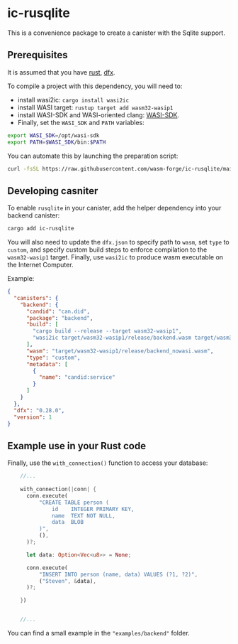 # ic-rusqlite
This is a convenience package to create a canister with the Sqlite support. 


## Prerequisites

It is assumed that you have [rust](https://doc.rust-lang.org/book/ch01-01-installation.html), [dfx](https://internetcomputer.org/docs/current/developer-docs/setup/install/).

To compile a project with this dependency, you will need to:
- install wasi2ic: `cargo install wasi2ic`
- install WASI target: `rustup target add wasm32-wasip1`
- install WASI-SDK and WASI-oriented clang: [WASI-SDK](https://github.com/WebAssembly/wasi-sdk/releases/). 
- Finally, set the `WASI_SDK` and `PATH` variables:
```bash
export WASI_SDK=/opt/wasi-sdk
export PATH=$WASI_SDK/bin:$PATH
```

You can automate this by launching the preparation script:
```sh
curl -fsSL https://raw.githubusercontent.com/wasm-forge/ic-rusqlite/main/prepare.sh | sh
```


## Developing casniter

To enable `rusqlite` in your canister, add the helper dependency into your backend canister:
```bash
cargo add ic-rusqlite
```

You will also need to update the `dfx.json` to specify path to `wasm`, set `type` to `custom`, and 
specify custom build steps to enforce compilation to the `wasm32-wasip1` target. 
Finally, use `wasi2ic` to produce wasm executable on the Internet Computer.

Example:
```json
{
  "canisters": {
    "backend": {
      "candid": "can.did",
      "package": "backend",
      "build": [
        "cargo build --release --target wasm32-wasip1",
        "wasi2ic target/wasm32-wasip1/release/backend.wasm target/wasm32-wasip1/release/backend_nowasi.wasm"
      ],
      "wasm": "target/wasm32-wasip1/release/backend_nowasi.wasm",
      "type": "custom",
      "metadata": [
        {
          "name": "candid:service"
        }
      ]
    }
  },
  "dfx": "0.28.0",
  "version": 1
}
```

## Example use in your Rust code

Finally, use the `with_connection()` function to access your database:

```rust
    //...
    
    with_connection(|conn| {
      conn.execute(
          "CREATE TABLE person (
              id    INTEGER PRIMARY KEY,
              name  TEXT NOT NULL,
              data  BLOB
          )",
          (),
      )?;

      let data: Option<Vec<u8>> = None;

      conn.execute(
          "INSERT INTO person (name, data) VALUES (?1, ?2)",
          ("Steven", &data),
      )?;

    })


    //...
```

You can find a small example in the `"examples/backend"` folder.

